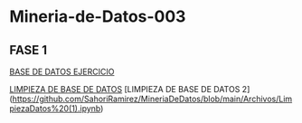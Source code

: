 # Mineria-de-Datos-003
## FASE 1
[BASE DE DATOS EJERCICIO](https://github.com/SahoriRamirez/MineriaDeDatos/blob/main/Ej1_BaseDatos_4.pdf)

[LIMPIEZA DE BASE DE DATOS](https://github.com/SahoriRamirez/MineriaDeDatos/blob/main/Archivos/LimpiezaDatos.ipynb)
[LIMPIEZA DE BASE DE DATOS 2] (https://github.com/SahoriRamirez/MineriaDeDatos/blob/main/Archivos/LimpiezaDatos%20(1).ipynb)
